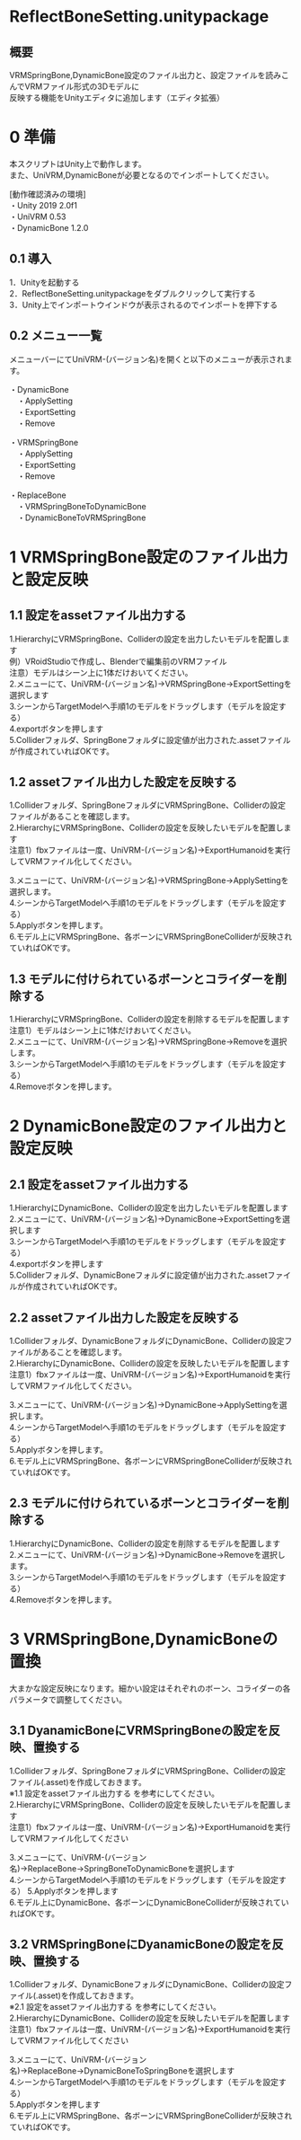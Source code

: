 # ReflectBoneSetting.unitypackage
## 概要
VRMSpringBone,DynamicBone設定のファイル出力と、設定ファイルを読みこんでVRMファイル形式の3Dモデルに<br>
反映する機能をUnityエディタに追加します（エディタ拡張）<br>

# 0 準備
本スクリプトはUnity上で動作します。<br>
また、UniVRM,DynamicBoneが必要となるのでインポートしてください。<br>

[動作確認済みの環境]<br>
・Unity 2019 2.0f1<br>
・UniVRM 0.53<br>
・DynamicBone 1.2.0<br>

## 0.1 導入
1．Unityを起動する<br>
2．ReflectBoneSetting.unitypackageをダブルクリックして実行する<br>
3．Unity上でインポートウインドウが表示されるのでインポートを押下する<br>

## 0.2 メニュー一覧
メニューバーにてUniVRM-(バージョン名)を開くと以下のメニューが表示されます。<br>

・DynamicBone<br>
　・ApplySetting<br>
　・ExportSetting<br>
　・Remove<br>

・VRMSpringBone<br>
　・ApplySetting<br>
　・ExportSetting<br>
　・Remove<br>

・ReplaceBone<br>
　・VRMSpringBoneToDynamicBone<br>
　・DynamicBoneToVRMSpringBone<br>

# 1 VRMSpringBone設定のファイル出力と設定反映

## 1.1 設定をassetファイル出力する
1.HierarchyにVRMSpringBone、Colliderの設定を出力したいモデルを配置します<br>
例）VRoidStudioで作成し、Blenderで編集前のVRMファイル<br>
注意）モデルはシーン上に1体だけおいてください。<br>
2.メニューにて、UniVRM-(バージョン名)→VRMSpringBone→ExportSettingを選択します<br>
3.シーンからTargetModelへ手順1のモデルをドラッグします（モデルを設定する）<br>
4.exportボタンを押します<br>
5.Colliderフォルダ、SpringBoneフォルダに設定値が出力された.assetファイルが作成されていればOKです。<br>

## 1.2 assetファイル出力した設定を反映する
1.Colliderフォルダ、SpringBoneフォルダにVRMSpringBone、Colliderの設定ファイルがあることを確認します。<br>
2.HierarchyにVRMSpringBone、Colliderの設定を反映したいモデルを配置します<br>
注意1）fbxファイルは一度、UniVRM-(バージョン名)→ExportHumanoidを実行してVRMファイル化してください。<br>

3.メニューにて、UniVRM-(バージョン名)→VRMSpringBone→ApplySettingを選択します。<br>
4.シーンからTargetModelへ手順1のモデルをドラッグします（モデルを設定する）<br>
5.Applyボタンを押します。<br>
6.モデル上にVRMSpringBone、各ボーンにVRMSpringBoneColliderが反映されていればOKです。<br>

## 1.3 モデルに付けられているボーンとコライダーを削除する
1.HierarchyにVRMSpringBone、Colliderの設定を削除するモデルを配置します<br>
注意1）モデルはシーン上に1体だけおいてください。<br>
2.メニューにて、UniVRM-(バージョン名)→VRMSpringBone→Removeを選択します。<br>
3.シーンからTargetModelへ手順1のモデルをドラッグします（モデルを設定する）<br>
4.Removeボタンを押します。<br>

# 2 DynamicBone設定のファイル出力と設定反映

## 2.1 設定をassetファイル出力する
1.HierarchyにDynamicBone、Colliderの設定を出力したいモデルを配置します<br>
2.メニューにて、UniVRM-(バージョン名)→DynamicBone→ExportSettingを選択します<br>
3.シーンからTargetModelへ手順1のモデルをドラッグします（モデルを設定する）<br>
4.exportボタンを押します<br>
5.Colliderフォルダ、DynamicBoneフォルダに設定値が出力された.assetファイルが作成されていればOKです。<br>

## 2.2 assetファイル出力した設定を反映する
1.Colliderフォルダ、DynamicBoneフォルダにDynamicBone、Colliderの設定ファイルがあることを確認します。<br>
2.HierarchyにDynamicBone、Colliderの設定を反映したいモデルを配置します<br>
注意1）fbxファイルは一度、UniVRM-(バージョン名)→ExportHumanoidを実行してVRMファイル化してください。<br>

3.メニューにて、UniVRM-(バージョン名)→DynamicBone→ApplySettingを選択します。<br>
4.シーンからTargetModelへ手順1のモデルをドラッグします（モデルを設定する）<br>
5.Applyボタンを押します。<br>
6.モデル上にVRMSpringBone、各ボーンにVRMSpringBoneColliderが反映されていればOKです。<br>

## 2.3 モデルに付けられているボーンとコライダーを削除する
1.HierarchyにDynamicBone、Colliderの設定を削除するモデルを配置します<br>
2.メニューにて、UniVRM-(バージョン名)→DynamicBone→Removeを選択します。<br>
3.シーンからTargetModelへ手順1のモデルをドラッグします（モデルを設定する）<br>
4.Removeボタンを押します。<br>

# 3 VRMSpringBone,DynamicBoneの置換
大まかな設定反映になります。細かい設定はそれぞれのボーン、コライダーの各パラメータで調整してください。<br>

## 3.1 DyanamicBoneにVRMSpringBoneの設定を反映、置換する
1.Colliderフォルダ、SpringBoneフォルダにVRMSpringBone、Colliderの設定ファイル(.asset)を作成しておきます。<br>
※1.1 設定をassetファイル出力する を参考にしてください。<br>
2.HierarchyにVRMSpringBone、Colliderの設定を反映したいモデルを配置します<br>
注意1）fbxファイルは一度、UniVRM-(バージョン名)→ExportHumanoidを実行してVRMファイル化してください<br>

3.メニューにて、UniVRM-(バージョン名)→ReplaceBone→SpringBoneToDynamicBoneを選択します<br>
4.シーンからTargetModelへ手順1のモデルをドラッグします（モデルを設定する）
5.Applyボタンを押します<br>
6.モデル上にDynamicBone、各ボーンにDynamicBoneColliderが反映されていればOKです。<br>

## 3.2 VRMSpringBoneにDyanamicBoneの設定を反映、置換する
1.Colliderフォルダ、DynamicBoneフォルダにDynamicBone、Colliderの設定ファイル(.asset)を作成しておきます。<br>
※2.1 設定をassetファイル出力する を参考にしてください。<br>
2.HierarchyにDynamicBone、Colliderの設定を反映したいモデルを配置します<br>
注意1）fbxファイルは一度、UniVRM-(バージョン名)→ExportHumanoidを実行してVRMファイル化してください<br>

3.メニューにて、UniVRM-(バージョン名)→ReplaceBone→DynamicBoneToSpringBoneを選択します<br>
4.シーンからTargetModelへ手順1のモデルをドラッグします（モデルを設定する）<br>
5.Applyボタンを押します<br>
6.モデル上にVRMSpringBone、各ボーンにVRMSpringBoneColliderが反映されていればOKです。<br>
